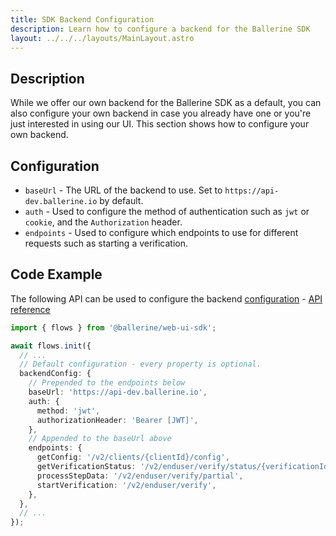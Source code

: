```yaml
---
title: SDK Backend Configuration
description: Learn how to configure a backend for the Ballerine SDK
layout: ../../../layouts/MainLayout.astro
---
```


## Description

While we offer our own backend for the Ballerine SDK as a default, you can also configure your own backend in case you already have one or you're just interested in using our UI. This section shows how to configure your own backend.

## Configuration

- `baseUrl` - The URL of the backend to use. Set to `https://api-dev.ballerine.io` by default.
- `auth` - Used to configure the method of authentication such as `jwt` or `cookie`, and the `Authorization` header.
- `endpoints` - Used to configure which endpoints to use for different requests such as starting a verification.

## Code Example

The following API can be used to configure the backend [configuration](#configuration) - [API reference](/en/api/sdk/flows-backend-config)

```typescript
import { flows } from '@ballerine/web-ui-sdk';

await flows.init({
  // ...
  // Default configuration - every property is optional.
  backendConfig: {
    // Prepended to the endpoints below
    baseUrl: 'https://api-dev.ballerine.io',
    auth: {
      method: 'jwt',
      authorizationHeader: 'Bearer [JWT]',
    },
    // Appended to the baseUrl above
    endpoints: {
      getConfig: '/v2/clients/{clientId}/config',
      getVerificationStatus: '/v2/enduser/verify/status/{verificationId}',
      processStepData: '/v2/enduser/verify/partial',
      startVerification: '/v2/enduser/verify',
    },
  },
  // ...
});
```

